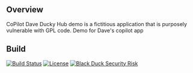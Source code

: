## Overview ##
CoPilot Dave Ducky Hub demo is a fictitious application that is purposely vulnerable with GPL code.  Demo for Dave's copilot app

## Build ##

[![Build Status](https://travis-ci.org/davemeurer/copilot-dave-ducky.svg?branch=master)](https://travis-ci.org/davemeurer/copilot-dave-ducky) [![License](https://img.shields.io/badge/License-Apache%202.0-blue.svg)](https://opensource.org/licenses/Apache-2.0) [![Black Duck Security Risk](https://copilot.blackducksoftware.com/github/repos/davemeurer/copilot-dave-ducky/branches/master/badge-risk.svg)](https://copilot.blackducksoftware.com/github/repos/davemeurer/copilot-dave-ducky/branches/master)
